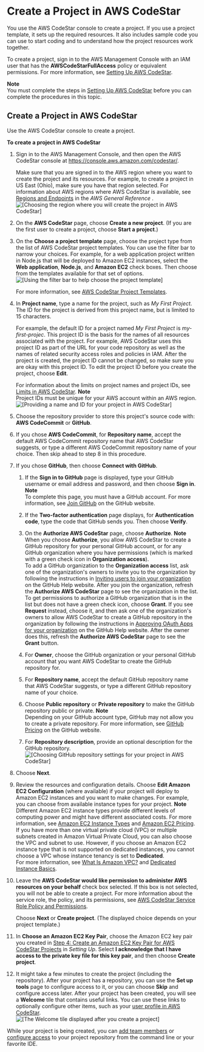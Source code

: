 # Create a Project in AWS CodeStar<a name="how-to-create-project"></a>

You use the AWS CodeStar console to create a project\. If you use a project template, it sets up the required resources\. It also includes sample code you can use to start coding and to understand how the project resources work together\. 

To create a project, sign in to the AWS Management Console with an IAM user that has the **AWSCodeStarFullAccess** policy or equivalent permissions\.  For more information, see [Setting Up AWS CodeStar](setting-up.md)\.

**Note**  
You must complete the steps in [Setting Up AWS CodeStar](setting-up.md) before you can complete the procedures in this topic\.

## Create a Project in AWS CodeStar<a name="how-to-create-project-console"></a>

Use the AWS CodeStar console to create a project\.<a name="adh-create-project"></a>

**To create a project in AWS CodeStar**

1. Sign in to the AWS Management Console, and then open the AWS CodeStar console at [https://console\.aws\.amazon\.com/codestar/](https://console.aws.amazon.com/codestar/)\.

   Make sure that you are signed in to the AWS region where you want to create the project and its resources\. For example, to create a project in US East \(Ohio\), make sure you have that region selected\. For information about AWS regions where AWS CodeStar is available, see [Regions and Endpoints](http://docs.aws.amazon.com/general/latest/gr/rande.html#codestar_region) in the *AWS General Reference* \.  
![\[Choosing the region where you will create the project in AWS CodeStar\]](http://docs.aws.amazon.com/codestar/latest/userguide/images/adh-region.png)

1. On the **AWS CodeStar** page, choose **Create a new project**\. \(If you are the first user to create a project, choose **Start a project**\.\)

1. On the **Choose a project template** page, choose the project type from the list of AWS CodeStar project templates\. You can use the filter bar to narrow your choices\. For example, for a web application project written in Node\.js that will be deployed to Amazon EC2 instances, select the **Web application**, **Node\.js**, and **Amazon EC2** check boxes\. Then choose from the templates available for that set of options\.  
![\[Using the filter bar to help choose the project template\]](http://docs.aws.amazon.com/codestar/latest/userguide/images/adh-create-new1.png)

   For more information, see [AWS CodeStar Project Templates](templates.md)\.

1. In **Project name**, type a name for the project, such as *My First Project*\. The ID for the project is derived from this project name, but is limited to 15 characters\. 

   For example, the default ID for a project named *My First Project* is *my\-first\-projec*\. This project ID is the basis for the names of all resources associated with the project\. For example, AWS CodeStar uses this project ID as part of the URL for your code repository as well as the names of related security access roles and policies in IAM\. After the project is created, the project ID cannot be changed, so make sure you are okay with this project ID\. To edit the project ID before you create the project, choose **Edit**\. 

   For information about the limits on project names and project IDs, see [Limits in AWS CodeStar](limits.md)\.
**Note**  
Project IDs must be unique for your AWS account within an AWS region\.   
![\[Providing a name and ID for your project in AWS CodeStar\]](http://docs.aws.amazon.com/codestar/latest/userguide/images/adh-create-new2.png)

1. Choose the repository provider to store this project's source code with: **AWS CodeCommit** or **GitHub**\. 

1. If you chose **AWS CodeCommit**, for **Repository name**, accept the default AWS CodeCommit repository name that AWS CodeStar suggests, or type a different AWS CodeCommit repository name of your choice\. Then skip ahead to step 8 in this procedure\.

1. If you chose **GitHub**, then choose **Connect with GitHub**\. 

   1. If the **Sign in to GitHub** page is displayed, type your GitHub username or email address and password, and then choose **Sign in**\.
**Note**  
To complete this page, you must have a GitHub account\. For more information, see [Join GitHub](https://github.com/join) on the GitHub website\.

   1. If the **Two\-factor authentication** page displays, for **Authentication code**, type the code that GitHub sends you\. Then choose **Verify**\.

   1. On the **Authorize AWS CodeStar** page, choose **Authorize**\.
**Note**  
When you choose **Authorize**, you allow AWS CodeStar to create a GitHub repository for your personal GitHub account, or for any GitHub organization where you have permissions \(which is marked with a green check icon in **Organization access**\)\.  
To add a GitHub organization to the **Organization access** list, ask one of the organization's owners to invite you to the organization by following the instructions in [Inviting users to join your organization](https://help.github.com/articles/inviting-users-to-join-your-organization/) on the GitHub Help website\. After you join the organization, refresh the **Authorize AWS CodeStar** page to see the organization in the list\.   
To get permissions to authorize a GitHub organization that is in the list but does not have a green check icon, choose **Grant**\. If you see **Request** instead, choose it, and then ask one of the organization's owners to allow AWS CodeStar to create a GitHub repository in the organization by following the instructions in [Approving OAuth Apps for your organization](https://help.github.com/articles/approving-oauth-apps-for-your-organization/) on the GitHub Help website\. After the owner does this, refresh the **Authorize AWS CodeStar** page to see the **Grant** button\.

   1. For **Owner**, choose the GitHub organization or your personal GitHub account that you want AWS CodeStar to create the GitHub repository for\.

   1. For **Repository name**, accept the default GitHub repository name that AWS CodeStar suggests, or type a different GitHub repository name of your choice\.

   1. Choose **Public repository** or **Private repository** to make the GitHub repository public or private\.
**Note**  
Depending on your GitHub account type, GitHub may not allow you to create a private repository\. For more information, see [GitHub Pricing](https://github.com/pricing) on the GitHub website\.

   1. For **Repository description**, provide an optional description for the GitHub repository\.  
![\[Choosing GitHub repository settings for your project in AWS CodeStar\]](http://docs.aws.amazon.com/codestar/latest/userguide/images/adh-create-project3.png)

1. Choose **Next**\.

1. Review the resources and configuration details\. Choose **Edit Amazon EC2 Configuration** \(where available\) if your project will deploy to Amazon EC2 instances and you want to make changes\. For example, you can choose from available instance types for your project\. 
**Note**  
Different Amazon EC2 instance types provide different levels of computing power and might have different associated costs\. For more information, see [Amazon EC2 Instance Types](https://aws.amazon.com/ec2/instance-types/) and [Amazon EC2 Pricing](https://aws.amazon.com/ec2/pricing/)\.  
If you have more than one virtual private cloud \(VPC\) or multiple subnets created in Amazon Virtual Private Cloud, you can also choose the VPC and subnet to use\. However, if you choose an Amazon EC2 instance type that is not supported on dedicated instances, you cannot choose a VPC whose instance tenancy is set to **Dedicated**\.   
For more information, see [What Is Amazon VPC?](http://docs.aws.amazon.com/AmazonVPC/latest/UserGuide/VPC_Introduction.html) and [Dedicated Instance Basics](http://docs.aws.amazon.com/AmazonVPC/latest/UserGuide/dedicated-instance.html#dedicated-howitworks)\.

1. Leave the **AWS CodeStar would like permission to administer AWS resources on your behalf** check box selected\. If this box is not selected, you will not be able to create a project\. For more information about the service role, the policy, and its permissions, see [AWS CodeStar Service Role Policy and Permissions](access-permissions.md#access-permissions-service-role)\.

   Choose **Next** or **Create project**\. \(The displayed choice depends on your project template\.\) 

1. In **Choose an Amazon EC2 Key Pair**, choose the Amazon EC2 key pair you created in [Step 4: Create an Amazon EC2 Key Pair for AWS CodeStar Projects](setting-up.md#setting-up-create-ec2-key) in *Setting Up*\. Select **I acknowledge that I have access to the private key file for this key pair**, and then choose **Create project**\.

1. It might take a few minutes to create the project \(including the repository\)\. After your project has a repository, you can use the **Set up tools** page to configure access to it, or you can choose **Skip** and configure access later\. After your project has been created, you will see a **Welcome** tile that contains useful links\. You can use these links to optionally configure other items, such as your [user profile in AWS CodeStar](working-with-user-info.md)\.   
![\[The Welcome tile displayed after you create a project\]](http://docs.aws.amazon.com/codestar/latest/userguide/images/adh-welcome-tile.png)

While your project is being created, you can [add team members](how-to-add-team-member.md) or [configure access](setting-up-ide.md) to your project repository from the command line or your favorite IDE\. 